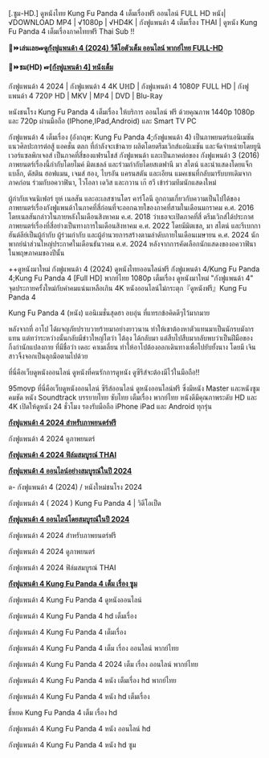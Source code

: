 <p dir="auto">[.ซูม-HD.] ดูหนังไทย Kung Fu Panda 4 เต็มเรื่องฟรี ออนไลน์ FULL HD หนัง| √DOWNLOAD MP4 | √1080p | √HD4K | กังฟูแพนด้า 4 เต็มเรื่อง THAI | ดูหนัง Kung Fu Panda 4 เต็มเรื่องภาคไทยฟรี Thai Sub !!</p>
<p dir="auto"><b>🔗⏩เล่นเลย☞<a href="https://t.co/PgdaUqkgsM" rel="nofollow">ดูกังฟูแพนด้า 4 (2024) วีดีโอตัวเต็ม ออนไลน์ พากย์ไทย FULL-HD</a></b></p>
 
<p dir="auto"><b>🔗⏩ชม(HD) ☞<a href="https://t.co/PgdaUqkgsM" rel="nofollow">[กังฟูแพนด้า 4]  หนังเต็ม</a></b></p>

กังฟูแพนด้า 4 2024 | กังฟูแพนด้า 4 4K UℍD | กังฟูแพนด้า 4 1080ℙ FULL HD | กังฟูแพนด้า 4 720ℙ HD | MKV | Mℙ4 | DVD | Blu-ℝay

<p dir="auto">หนังชนโรง Kung Fu Panda 4 เต็มเรื่อง ให้บริการ ออนไลน์ ฟรี ด้วยคุณภาพ 1440p 1080p และ 720p ผ่านมือถือ (IPhone,IPad,Android) และ Smart TV PC</p>
<p dir="auto">กังฟูแพนด้า 4 เต็มเรื่อง (อังกฤษ: Kung Fu Panda 4;กังฟูแพนด้า 4) เป็นภาพยนตร์แอนิเมชันแนวศิลปะการต่อสู้ แอคชั่น ตลก ที่กำลังจะเข้าฉาย ผลิตโดยดรีมเวิกส์แอนิเมชัน และจัดจำหน่ายโดยยูนิเวอร์แซลพิกเจอส์ เป็นภาคที่สี่ของแฟรนไชส์ กังฟูแพนด้า และเป็นภาคต่อของ กังฟูแพนด้า 3 (2016) ภาพยนตร์เรื่องนี้กำกับโดยไมค์ มิตเชลล์ และร่วมกำกับโดยสเตฟานี มา สไตน์ และนำแสดงโดยแจ็ก แบล็ก, ดัสติน ฮอฟแมน, เจมส์ ฮอง, ไบรอัน แครนสตัน และเอียน แมคเชนที่กลับมารับบทเดิมจากภาคก่อน ร่วมกับอควาฟินา, ไวโอลา เดวิส และกวาน เก๊ ฮวี เข้าร่วมทีมนักแสดงใหม่</p>
<p dir="auto">ผู้กำกับเจนนิเฟอร์ ยูห์ เนลสัน และอะเลสซานโดร คาร์โลนี ถูกถามเกี่ยวกับความเป็นไปได้ของภาพยนตร์เรื่องกังฟูแพนด้าในภาคที่สี่ก่อนที่จะออกฉายใของภาคที่สามในเดือนมกราคม ค.ศ. 2016 โดยเนลสันกล่าวในภายหลังในเดือนสิงหาคม ค.ศ. 2018 ว่าเธอจะเปิดภาคที่สี่ ดรีมเวิกส์ได้ประกาศภาพยนตร์เรื่องที่สี่อย่างเป็นทางการในเดือนสิงหาคม ค.ศ. 2022 โดยมีมิตเชล, มา สไตน์ และรีเบกกา ฮันต์ลีย์เป็นผู้กำกับ ผู้ร่วมกำกับ และผู้อำนวยการสร้างตามลำดับภายในเดือนเมษายน ค.ศ. 2024 นักพากย์นำส่วนใหญ่ประกาศในเดือนธันวาคม ค.ศ. 2024 หลังจากการคัดเลือกนักแสดงของอควาฟินาในพฤษภาคมของปีนั้น</p>
<p dir="auto">++ดูหนังมาใหม่ กังฟูแพนด้า 4 (2024) ดูหนังไทยออนไลน์ฟรี กังฟูแพนด้า 4/Kung Fu Panda 4;Kung Fu Panda 4 [Full HD] พากย์ไทย 1080p เต็มเรื่อง ดูหนังมาใหม่ "กังฟูแพนด้า 4" จุดประกายครั้งใหม่กับคำคมแน่นเหลือเกิน 4K หนังออนไลน์ไม่กระตุก『ดูหนังฟรี』Kung Fu Panda 4</p>
<p dir="auto">Kung Fu Panda 4 (หนัง) แอนิเมชั่นสุดฮา อบอุ่น ที่แทรกข้อคิดดีๆไว้มากมาย</p>
<p dir="auto">หลังจากที่ อาโป ได้ผจญภัยปราบวายร้ายมาอย่างยาวนาน ทำให้เขาต้องหาตัวแทนมาเป็นนักรบมังกรแทน แต่ทว่าระหว่างนั้นกลับมีข่าวใหญ่โตว่า ไต้ลุง ได้กลับมา แต่สืบไปสืบมากลับพบว่าเป็นฝีมือของกิ้งก่านักแปลงกาย ที่มีชื่อว่า เดอะ คาเมเลี่ยน ทำให้อาโปต้องออกเดินทางเพื่อไปยับยั้งนาง โดยมี เจิน สาวจิ้งจอกเป็นลุกมือตามไปด้วย</p>
<p dir="auto">ที่นี่คือเว็บดูหนังออนไลน์ ดูหนังที่คนรักการดูหนัง ดูซีรีส์จะต้องมีไว้ในมือถือ!!</p>
<p dir="auto">95movp ที่นี่คือเว็บดูหนังออนไลน์ ซีรีส์ออนไลน์ ดูหนังออนไลน์ฟรี ซึ่งมีหนัง Master และหนังซูม คมชัด หนัง Soundtrack บรรยายไทย ซับไทย เต็มเรื่อง พากย์ไทย หนังดีมีคุณภาพระดับ HD และ 4K เปิดให้ดูหนัง 24 ชั่วโมง รองรับมือถือ iPhone iPad และ Android ทุกรุ่น</p>
<p dir="auto"><b><a href="https://www.taskade.com/p/hd-4-kung-fu-panda-4-2024-01HRHTEQ2D0PFQGZ79Z8248KC9" rel="nofollow">กังฟูแพนด้า 4 2024 สำหรับภาพยนตร์ฟรี</a></b></p>
<p dir="auto">กังฟูแพนด้า 4 2024 ดูภาพยนตร์</p>
<p dir="auto"><b><a href="https://www.taskade.com/p/4-2024-01HRHTYSVMEXGJ5QKVJYBCXEZ2" rel="nofollow">กังฟูแพนด้า 4 2024 ฟิล์มสมบูรณ์ THAI</a></b></p>
<p dir="auto"><b><a href="https://www.taskade.com/p/4-kung-fu-panda-4-01HRHV599KZXW2BYQT14A1P2FS" rel="nofollow">กังฟูแพนด้า 4 ออนไลน์อย่างสมบูรณ์ในปี 2024</a></b></p>
<p dir="auto">ด- กังฟูแพนด้า 4 (2024) / หนังใหม่ชนโรง 2024</p>
<p dir="auto">กังฟูแพนด้า 4 ( 2024 ) Kung Fu Panda 4 | วิดีโอเป็ด</p>
<p dir="auto"><b><a href="https://github.com/4-2024" rel="nofollow">กังฟูแพนด้า 4 ออนไลน์โดยสมบูรณ์ในปี 2024</a></b></p>
<p dir="auto">กังฟูแพนด้า 4 2024 สำหรับภาพยนตร์ฟรี</p>
<p dir="auto">กังฟูแพนด้า 4 2024 ดูภาพยนตร์</p>
<p dir="auto">กังฟูแพนด้า 4 2024 ฟิล์มสมบูรณ์ THAI</p>
<p dir="auto"><b><a href="https://github.com/HD-4-Kung-Fu-Panda-4-HD-1080p" rel="nofollow">กังฟูแพนด้า 4 Kung Fu Panda 4 เต็ม เรื่อง ซูม</a></b></p>
<p dir="auto">กังฟูแพนด้า 4 Kung Fu Panda 4 ดูหนังออนไลน์</p>
<p dir="auto">กังฟูแพนด้า 4 Kung Fu Panda 4 hd เต็มเรื่อง</p>
<p dir="auto">กังฟูแพนด้า 4 Kung Fu Panda 4 เต็มเรื่อง</p>
<p dir="auto">กังฟูแพนด้า 4 Kung Fu Panda 4 เต็ม เรื่อง ออนไลน์ พากย์ไทย</p>
<p dir="auto">กังฟูแพนด้า 4 Kung Fu Panda 4 2024 เต็ม เรื่อง ออนไลน์ พากย์ไทย</p>
<p dir="auto">กังฟูแพนด้า 4 Kung Fu Panda 4 หนัง เต็มเรื่อง hd พากย์ไทย</p>
<p dir="auto">กังฟูแพนด้า 4 Kung Fu Panda 4 หนัง hd เต็มเรื่อง</p>
<p dir="auto">ธี่หยด Kung Fu Panda 4 เต็ม เรื่อง hd</p>
<p dir="auto">กังฟูแพนด้า 4 Kung Fu Panda 4 หนัง ออนไลน์ hd</p>
<p dir="auto">กังฟูแพนด้า 4 Kung Fu Panda 4 หนัง hd ซูม</p>
